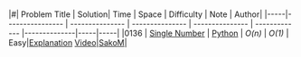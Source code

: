 # 

|#| Problem Title | Solution| Time | Space | Difficulty | Note | Author|
|-----|---------------- | --------------- | --------------- | --------------- | ------------- |--------------|-----|-----|
|0136 | [Single Number](https://leetcode.com/problems/single-number/) | [Python](../python3/leetcode-136-sako.py) | _O(n)_ | _O(1)_ | Easy|[Explanation](./leetcode-136-sako.md) [Video](youtube.com/goupaz)|[SakoM](linkedin.com/in/sakom)|

